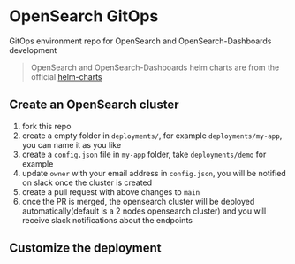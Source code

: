 # OpenSearch GitOps

GitOps environment repo for OpenSearch and OpenSearch-Dashboards development

> OpenSearch and OpenSearch-Dashboards helm charts are from the official [helm-charts](https://github.com/opensearch-project/helm-charts)

## Create an OpenSearch cluster

1. fork this repo
2. create a empty folder in `deployments/`, for example `deployments/my-app`, you can name it as you like
3. create a `config.json` file in `my-app` folder, take `deployments/demo` for example
4. update `owner` with your email address in `config.json`, you will be notified on slack once the cluster is created
5. create a pull request with above changes to `main`
6. once the PR is merged, the opensearch cluster will be deployed automatically(default is a 2 nodes opensearch cluster) and you will receive slack notifications about the endpoints

## Customize the deployment
